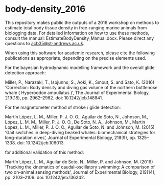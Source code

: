 # body-density_2016

This repository makes public the outputs of a 2016 workshop on methods to estimate total body tissue density in free-ranging marine animals from biologging data. For detailed information on how to use these methods, consult the manual: EstimateBodyDensity_Manual.docx. Please direct any questions to acb35@st-andrews.ac.uk. 


When using this software for academic research, please cite the following publications as appropriate, depending on the precise elements used.

For the bayesian hydrodynamic modelling framework and the overall glide detection approach:

Miller, P., Narazaki, T., Isojunno, S., Aoki, K., Smout, S. and Sato, K. (2016) ‘Correction: Body density and diving gas volume of the northern bottlenose whale ( Hyperoodon ampullatus )’, The Journal of Experimental Biology, 219(18), pp. 2962–2962. doi: 10.1242/jeb.148841.

For the magnetometer method of stroke / glide detection:

Martín López, L. M., Miller, P. J. O. O., Aguilar de Soto, N., Johnson, M., López, L. M. M., Miller, P. J. O. O., De Soto, N. A., Johnson, M., Martin Lopez, L. M., Miller, P. J. O. O., Aguilar de Soto, N. and Johnson, M. (2015) ‘Gait switches in deep-diving beaked whales: biomechanical strategies for long-duration dives’, Journal of Experimental Biology, 218(9), pp. 1325–1338. doi: 10.1242/jeb.106013.

for additional validation of this method:

Martín López, L. M., Aguilar de Soto, N., Miller, P. and Johnson, M. (2016) ‘Tracking the kinematics of caudal-oscillatory swimming: A comparison of two on-animal sensing methods’, Journal of Experimental Biology, 219(14), pp. 2103–2109. doi: 10.1242/jeb.136242.


